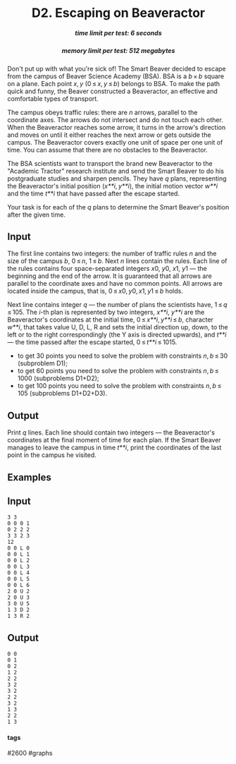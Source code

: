 <h1 style='text-align: center;'> D2. Escaping on Beaveractor</h1>

<h5 style='text-align: center;'>time limit per test: 6 seconds</h5>
<h5 style='text-align: center;'>memory limit per test: 512 megabytes</h5>

Don't put up with what you're sick of! The Smart Beaver decided to escape from the campus of Beaver Science Academy (BSA). BSA is a *b* × *b* square on a plane. Each point *x*, *y* (0 ≤ *x*, *y* ≤ *b*) belongs to BSA. To make the path quick and funny, the Beaver constructed a Beaveractor, an effective and comfortable types of transport.

The campus obeys traffic rules: there are *n* arrows, parallel to the coordinate axes. The arrows do not intersect and do not touch each other. When the Beaveractor reaches some arrow, it turns in the arrow's direction and moves on until it either reaches the next arrow or gets outside the campus. The Beaveractor covers exactly one unit of space per one unit of time. You can assume that there are no obstacles to the Beaveractor.

The BSA scientists want to transport the brand new Beaveractor to the "Academic Tractor" research institute and send the Smart Beaver to do his postgraduate studies and sharpen pencils. They have *q* plans, representing the Beaveractor's initial position (*x**i*, *y**i*), the initial motion vector *w**i* and the time *t**i* that have passed after the escape started.

Your task is for each of the *q* plans to determine the Smart Beaver's position after the given time.

## Input

The first line contains two integers: the number of traffic rules *n* and the size of the campus *b*, 0 ≤ *n*, 1 ≤ *b*. Next *n* lines contain the rules. Each line of the rules contains four space-separated integers *x*0, *y*0, *x*1, *y*1 — the beginning and the end of the arrow. It is guaranteed that all arrows are parallel to the coordinate axes and have no common points. All arrows are located inside the campus, that is, 0 ≤ *x*0, *y*0, *x*1, *y*1 ≤ *b* holds.

Next line contains integer *q* — the number of plans the scientists have, 1 ≤ *q* ≤ 105. The *i*-th plan is represented by two integers, *x**i*, *y**i* are the Beaveractor's coordinates at the initial time, 0 ≤ *x**i*, *y**i* ≤ *b*, character *w**i*, that takes value U, D, L, R and sets the initial direction up, down, to the left or to the right correspondingly (the Y axis is directed upwards), and *t**i* — the time passed after the escape started, 0 ≤ *t**i* ≤ 1015.

* to get 30 points you need to solve the problem with constraints *n*, *b* ≤ 30 (subproblem D1);
* to get 60 points you need to solve the problem with constraints *n*, *b* ≤ 1000 (subproblems D1+D2);
* to get 100 points you need to solve the problem with constraints *n*, *b* ≤ 105 (subproblems D1+D2+D3).
## Output

Print *q* lines. Each line should contain two integers — the Beaveractor's coordinates at the final moment of time for each plan. If the Smart Beaver manages to leave the campus in time *t**i*, print the coordinates of the last point in the campus he visited.

## Examples

## Input


```
3 3  
0 0 0 1  
0 2 2 2  
3 3 2 3  
12  
0 0 L 0  
0 0 L 1  
0 0 L 2  
0 0 L 3  
0 0 L 4  
0 0 L 5  
0 0 L 6  
2 0 U 2  
2 0 U 3  
3 0 U 5  
1 3 D 2  
1 3 R 2  

```
## Output


```
0 0  
0 1  
0 2  
1 2  
2 2  
3 2  
3 2  
2 2  
3 2  
1 3  
2 2  
1 3  

```


#### tags 

#2600 #graphs 
